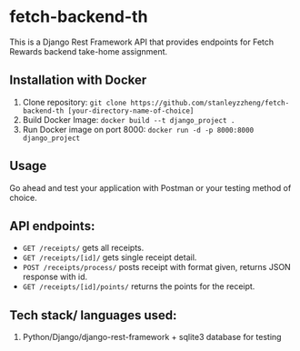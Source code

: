 # fetch-backend-th
This is a Django Rest Framework API that provides endpoints for Fetch Rewards backend take-home assignment.
## Installation with Docker
1. Clone repository: `git clone https://github.com/stanleyzzheng/fetch-backend-th [your-directory-name-of-choice]`
2. Build Docker Image: `docker build --t django_project .`
3. Run Docker image on port 8000: `docker run -d -p 8000:8000 django_project`

## Usage
Go ahead and test your application with Postman or your testing method of choice.

## API endpoints:
- `GET /receipts/` gets all receipts. 
- `GET /receipts/[id]/` gets single receipt detail.
- `POST /receipts/process/` posts receipt with format given, returns JSON response with id.
- `GET /receipts/[id]/points/` returns the points for the receipt.



## Tech stack/ languages used:
1. Python/Django/django-rest-framework + sqlite3 database for testing

